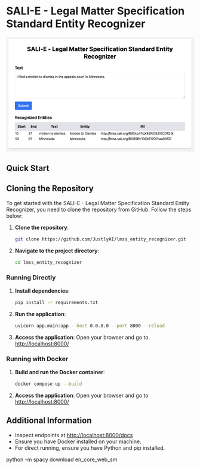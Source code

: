# SALI-E - Legal Matter Specification Standard Entity Recognizer

![LMSS Entity Recognizer](lmss_entity_recognizer.png)

## Quick Start

## Cloning the Repository

To get started with the SALI-E - Legal Matter Specification Standard Entity Recognizer, you need to clone the repository from GitHub. Follow the steps below:

1. **Clone the repository**:

   ```bash
   git clone https://github.com/JustlyAI/lmss_entity_recognizer.git
   ```

2. **Navigate to the project directory**:

   ```bash
   cd lmss_entity_recognizer
   ```

### Running Directly

1. **Install dependencies**:

   ```bash
   pip install -r requirements.txt
   ```

2. **Run the application**:

   ```bash
   uvicorn app.main:app --host 0.0.0.0 --port 8000 --reload
   ```

3. **Access the application**:
   Open your browser and go to [http://localhost:8000/](http://localhost:8000/)

### Running with Docker

1. **Build and run the Docker container**:

   ```bash
   docker compose up --build
   ```

2. **Access the application**:
   Open your browser and go to [http://localhost:8000/](http://localhost:8000/)

## Additional Information

- Inspect endpoints at [http://localhost:8000/docs](http://localhost:8000/docs)
- Ensure you have Docker installed on your machine.
- For direct running, ensure you have Python and pip installed.

python -m spacy download en_core_web_sm
